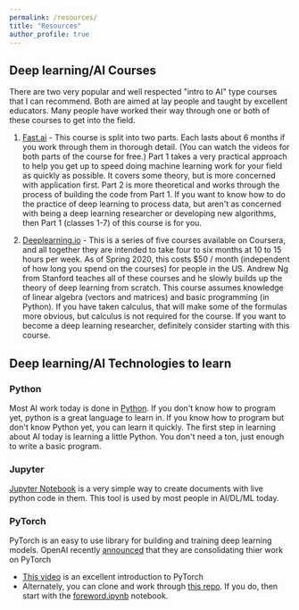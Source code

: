 ```yaml
---
permalink: /resources/
title: "Resources"
author_profile: true
---
```


## Deep learning/AI Courses

There are two very popular and well respected "intro to AI" type courses that I can recommend. Both are aimed at lay people and taught by excellent educators. Many people have worked their way through one or both of these courses to get into the field. 

1. [Fast.ai](https://fast.ai/) - This course is split into two parts. Each lasts about 6 months if you work through them in thorough detail. (You can watch the videos for both parts of the course for free.) Part 1 takes a very practical approach to help you get up to speed doing machine learning work for your field as quickly as possible. It covers some theory, but is more concerned with application first. Part 2 is more theoretical and works through the process of building the code from Part 1. If you want to know how to do the practice of deep learning to process data, but aren't as concerned with being a deep learning researcher or developing new algorithms, then Part 1 (classes 1-7) of this course is for you. 

2. [Deeplearning.io](https://deeplearning.io/) - This is a series of five courses available on Coursera, and all together they are intended to take four to six months at 10 to 15 hours per week. As of Spring 2020, this costs $50 / month (independent of how long you spend on the courses) for people in the US. Andrew Ng from Stanford teaches all of these courses and he slowly builds up the theory of deep learning from scratch. This course assumes knowledge of linear algebra (vectors and matrices) and basic programming (in Python). If you have taken calculus, that will make some of the formulas more obvious, but calculus is not required for the course. If you want to become a deep learning researcher, definitely consider starting with this course.  

## Deep learning/AI Technologies to learn

### Python
Most AI work today is done in [Python](https://www.python.org/). If you don't know how to program yet, python is a great language to learn in. If you know how to program but don't know Python yet, you can learn it quickly. The first step in learning about AI today is learning a little Python. You don't need a ton, just enough to write a basic program. 

### Jupyter 
[Jupyter Notebook](https://jupyter.org/) is a very simple way to create documents with live python code in them. This tool is used by most people in AI/DL/ML today. 

### PyTorch
PyTorch is an easy to use library for building and training deep learning models. OpenAI recently [announced](https://openai.com/blog/openai-pytorch/) that they are consolidating thier work on PyTorch

* [This video](https://www.youtube.com/watch?v=_H3aw6wkCv0) is an excellent introduction to PyTorch
*  Alternately, you can clone and work through [this repo](https://github.com/sotte/pytorch_tutorial). If you do, then start with the [foreword.ipynb](https://github.com/sotte/pytorch_tutorial/blob/master/notebooks/foreword.ipynb) notebook. 


